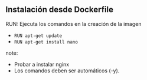 ## Instalación desde Dockerfile

RUN: Ejecuta los comandos en la creación de la imagen

* `RUN apt-get update`
* `RUN apt-get install nano`

note:
- Probar a instalar nginx
- Los comandos deben ser automáticos (-y). 